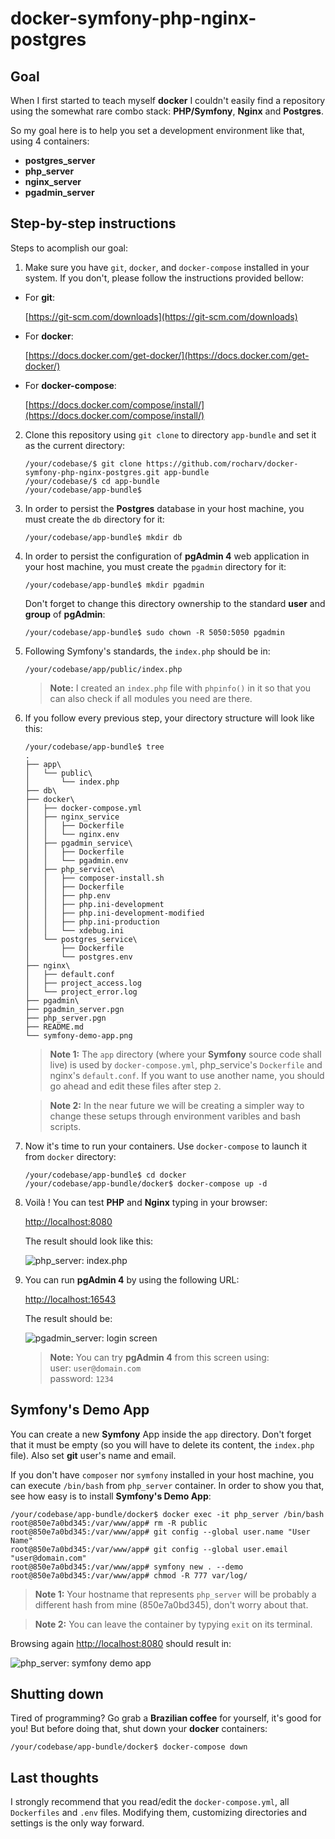 # docker-symfony-php-nginx-postgres

## Goal
When I first started to teach myself **docker** I couldn't easily find a repository using the somewhat rare combo stack: **PHP/Symfony**, **Nginx** and **Postgres**.

So my goal here is to help you set a development environment like that, using 4 containers:
- **postgres_server**
- **php_server**
- **nginx_server**
- **pgadmin_server**

## Step-by-step instructions
Steps to acomplish our goal:

1. Make sure you have `git`, `docker`, and `docker-compose` installed in your system. If you don't, please follow the instructions provided bellow:

- For **git**:

    [https://git-scm.com/downloads](https://git-scm.com/downloads)

- For **docker**:

    [https://docs.docker.com/get-docker/](https://docs.docker.com/get-docker/)

- For **docker-compose**:

    [https://docs.docker.com/compose/install/](https://docs.docker.com/compose/install/)

2. Clone this repository using `git clone` to directory `app-bundle` and set it as the current directory:

    ```
    /your/codebase/$ git clone https://github.com/rocharv/docker-symfony-php-nginx-postgres.git app-bundle
    /your/codebase/$ cd app-bundle
    /your/codebase/app-bundle$
    ```

3. In order to persist the **Postgres** database in your host machine, you must
create the `db` directory for it:

    ```
    /your/codebase/app-bundle$ mkdir db
    ```

5. In order to persist the configuration of **pgAdmin 4** web application
in your host machine, you must create the `pgadmin` directory for it:

    ```
    /your/codebase/app-bundle$ mkdir pgadmin
    ```

    Don't forget to change this directory ownership to the standard **user** and **group** of **pgAdmin**:

    ```
    /your/codebase/app-bundle$ sudo chown -R 5050:5050 pgadmin
    ```

5. Following Symfony's standards, the `index.php` should be in:

    `/your/codebase/app/public/index.php`

    > **Note:** I created an `index.php` file with `phpinfo()` in it so that you can
also check if all modules you need are there.

6. If you follow every previous step, your directory structure will look like this:

    ```
    /your/codebase/app-bundle$ tree
    .
    ├── app\
    │   └── public\
    │       └── index.php
    ├── db\
    ├── docker\
    │   ├── docker-compose.yml
    │   ├── nginx_service
    │   │   ├── Dockerfile
    │   │   └── nginx.env
    │   ├── pgadmin_service\
    │   │   ├── Dockerfile
    │   │   └── pgadmin.env
    │   ├── php_service\
    │   │   ├── composer-install.sh
    │   │   ├── Dockerfile
    │   │   ├── php.env
    │   │   ├── php.ini-development
    │   │   ├── php.ini-development-modified
    │   │   ├── php.ini-production
    │   │   └── xdebug.ini
    │   └── postgres_service\
    │       ├── Dockerfile
    │       └── postgres.env
    ├── nginx\
    │   ├── default.conf
    │   ├── project_access.log
    │   └── project_error.log
    ├── pgadmin\
    ├── pgadmin_server.pgn
    ├── php_server.pgn
    ├── README.md
    └── symfony-demo-app.png
    ```

    > **Note 1:**
    The `app` directory (where your **Symfony** source code shall live) is used by `docker-compose.yml`, php_service's `Dockerfile` and nginx's `default.conf`. If you want to use another name, you should go ahead and edit these files after step `2`.

    > **Note 2:**
    In the near future we will be creating a simpler way to change these setups through environment varibles and bash scripts.

7. Now it's time to run your containers. Use `docker-compose` to launch it from `docker` directory:

    ```
    /your/codebase/app-bundle$ cd docker
    /your/codebase/app-bundle/docker$ docker-compose up -d
    ```


8. Voilà ! You can test **PHP** and **Nginx** typing in your browser:

    [http://localhost:8080](http://localhost:8080)

    The result should look like this:

    ![php_server: index.php](php_server.png)
9. You can run **pgAdmin 4** by using the following URL:

    [http://localhost:16543](http://localhost:16543)

    The result should be:

    ![pgadmin_server: login screen](pgadmin_server.png)

    > **Note:** You can try **pgAdmin 4** from this screen using: \
    user: `user@domain.com` \
    password: `1234`

## Symfony's Demo App

You can create a new **Symfony** App inside the `app` directory. Don't forget that it must be empty (so you will have to delete its content, the `index.php` file). Also set **git** user's name and email.

If you don't have `composer` nor `symfony` installed in your host machine, you can execute `/bin/bash` from `php_server` container. In order to show you that, see how easy is to install **Symfony's Demo App**:

```
/your/codebase/app-bundle/docker$ docker exec -it php_server /bin/bash
root@850e7a0bd345:/var/www/app# rm -R public
root@850e7a0bd345:/var/www/app# git config --global user.name "User Name"
root@850e7a0bd345:/var/www/app# git config --global user.email "user@domain.com"
root@850e7a0bd345:/var/www/app# symfony new . --demo
root@850e7a0bd345:/var/www/app# chmod -R 777 var/log/
```

> **Note 1:** Your hostname that represents `php_server` will be probably a different hash from mine (850e7a0bd345), don't worry about that.

> **Note 2:** You can leave the container by typying `exit` on its terminal.

Browsing again [http://localhost:8080](http://localhost:8080) should result in:

![php_server: symfony demo app](symfony-demo-app.png)

## Shutting down

Tired of programming? Go grab a **Brazilian coffee** for yourself, it's good for you! But before doing that, shut down your **docker** containers:

```
/your/codebase/app-bundle/docker$ docker-compose down
```
    
## Last thoughts
I strongly recommend that you read/edit the `docker-compose.yml`, all `Dockerfiles` and `.env` files. Modifying them, customizing directories and settings is the only way forward.
